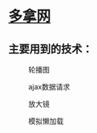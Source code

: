 <a href=" https://ashdz.github.io/duona/"><h1>多拿网</h1></a>
<dl>
  <dt>
     <h2>主要用到的技术：</h2>
  </dt>
  <dd>
    <p>轮播图</p>
    <p>ajax数据请求</p>
    <p>放大镜</p>
    <p>模拟懒加载</p>
  </dd>
</dl>
